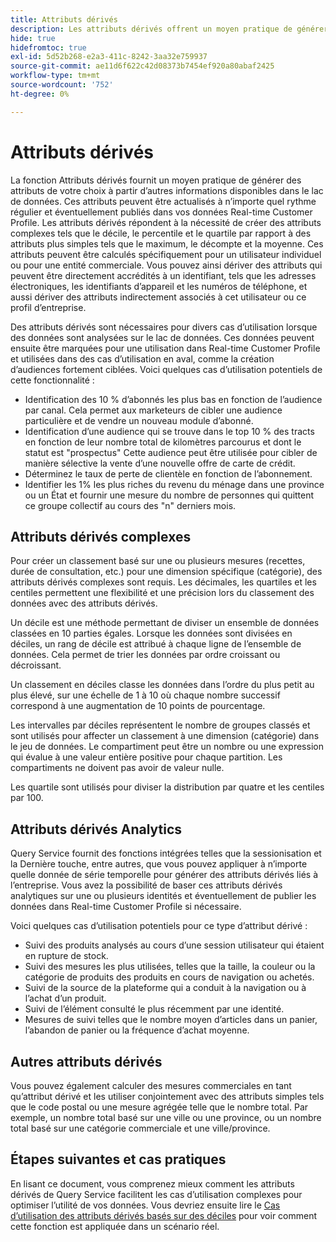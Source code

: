 ```yaml
---
title: Attributs dérivés
description: Les attributs dérivés offrent un moyen pratique de générer des attributs de votre choix qui peuvent être actualisés à n’importe quel rythme régulier et éventuellement publiés dans vos données Real-time Customer Profile. Ce document présente l’utilisation de Query Service pour créer des attributs dérivés à utiliser avec vos données de profil.
hide: true
hidefromtoc: true
exl-id: 5d52b268-e2a3-411c-8242-3aa32e759937
source-git-commit: ae11d6f622c42d08373b7454ef920a80abaf2425
workflow-type: tm+mt
source-wordcount: '752'
ht-degree: 0%

---
```


# Attributs dérivés

La fonction Attributs dérivés fournit un moyen pratique de générer des attributs de votre choix à partir d’autres informations disponibles dans le lac de données. Ces attributs peuvent être actualisés à n’importe quel rythme régulier et éventuellement publiés dans vos données Real-time Customer Profile. Les attributs dérivés répondent à la nécessité de créer des attributs complexes tels que le décile, le percentile et le quartile par rapport à des attributs plus simples tels que le maximum, le décompte et la moyenne. Ces attributs peuvent être calculés spécifiquement pour un utilisateur individuel ou pour une entité commerciale. Vous pouvez ainsi dériver des attributs qui peuvent être directement accrédités à un identifiant, tels que les adresses électroniques, les identifiants d’appareil et les numéros de téléphone, et aussi dériver des attributs indirectement associés à cet utilisateur ou ce profil d’entreprise.

Des attributs dérivés sont nécessaires pour divers cas d’utilisation lorsque des données sont analysées sur le lac de données. Ces données peuvent ensuite être marquées pour une utilisation dans Real-time Customer Profile et utilisées dans des cas d’utilisation en aval, comme la création d’audiences fortement ciblées. Voici quelques cas d’utilisation potentiels de cette fonctionnalité :

* Identification des 10 % d’abonnés les plus bas en fonction de l’audience par canal. Cela permet aux marketeurs de cibler une audience particulière et de vendre un nouveau module d’abonné.
* Identification d’une audience qui se trouve dans le top 10 % des tracts en fonction de leur nombre total de kilomètres parcourus et dont le statut est &quot;prospectus&quot; Cette audience peut être utilisée pour cibler de manière sélective la vente d’une nouvelle offre de carte de crédit.
* Déterminez le taux de perte de clientèle en fonction de l’abonnement.
* Identifier les 1% les plus riches du revenu du ménage dans une province ou un État et fournir une mesure du nombre de personnes qui quittent ce groupe collectif au cours des &quot;n&quot; derniers mois.

## Attributs dérivés complexes

Pour créer un classement basé sur une ou plusieurs mesures (recettes, durée de consultation, etc.) pour une dimension spécifique (catégorie), des attributs dérivés complexes sont requis. Les décimales, les quartiles et les centiles permettent une flexibilité et une précision lors du classement des données avec des attributs dérivés.

Un décile est une méthode permettant de diviser un ensemble de données classées en 10 parties égales. Lorsque les données sont divisées en déciles, un rang de décile est attribué à chaque ligne de l’ensemble de données. Cela permet de trier les données par ordre croissant ou décroissant.

Un classement en déciles classe les données dans l’ordre du plus petit au plus élevé, sur une échelle de 1 à 10 où chaque nombre successif correspond à une augmentation de 10 points de pourcentage.

Les intervalles par déciles représentent le nombre de groupes classés et sont utilisés pour affecter un classement à une dimension (catégorie) dans le jeu de données. Le compartiment peut être un nombre ou une expression qui évalue à une valeur entière positive pour chaque partition. Les compartiments ne doivent pas avoir de valeur nulle.

Les quartile sont utilisés pour diviser la distribution par quatre et les centiles par 100.

## Attributs dérivés Analytics

Query Service fournit des fonctions intégrées telles que la sessionisation et la Dernière touche, entre autres, que vous pouvez appliquer à n’importe quelle donnée de série temporelle pour générer des attributs dérivés liés à l’entreprise. Vous avez la possibilité de baser ces attributs dérivés analytiques sur une ou plusieurs identités et éventuellement de publier les données dans Real-time Customer Profile si nécessaire.

Voici quelques cas d’utilisation potentiels pour ce type d’attribut dérivé :

* Suivi des produits analysés au cours d’une session utilisateur qui étaient en rupture de stock.
* Suivi des mesures les plus utilisées, telles que la taille, la couleur ou la catégorie de produits des produits en cours de navigation ou achetés.
* Suivi de la source de la plateforme qui a conduit à la navigation ou à l’achat d’un produit.
* Suivi de l’élément consulté le plus récemment par une identité.
* Mesures de suivi telles que le nombre moyen d’articles dans un panier, l’abandon de panier ou la fréquence d’achat moyenne.

## Autres attributs dérivés

Vous pouvez également calculer des mesures commerciales en tant qu’attribut dérivé et les utiliser conjointement avec des attributs simples tels que le code postal ou une mesure agrégée telle que le nombre total. Par exemple, un nombre total basé sur une ville ou une province, ou un nombre total basé sur une catégorie commerciale et une ville/province.

## Étapes suivantes et cas pratiques

En lisant ce document, vous comprenez mieux comment les attributs dérivés de Query Service facilitent les cas d’utilisation complexes pour optimiser l’utilité de vos données. Vous devriez ensuite lire le [Cas d’utilisation des attributs dérivés basés sur des déciles](./deciles-use-case.md) pour voir comment cette fonction est appliquée dans un scénario réel.
